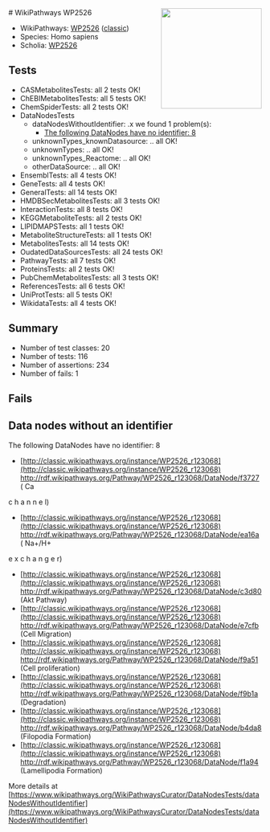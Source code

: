 <img style="float: right; width: 200px" src="https://upload.wikimedia.org/wikipedia/commons/thumb/8/83/Wplogo_with_text_500.png/640px-Wplogo_with_text_500.png" />
# WikiPathways WP2526

* WikiPathways: [WP2526](https://wikipathways.org/pathways/WP2526) ([classic](https://classic.wikipathways.org/instance/WP2526))
* Species: Homo sapiens
* Scholia: [WP2526](https://scholia.toolforge.org/wikipathways/WP2526)
## Tests
* CASMetabolitesTests: all 2 tests OK!
* ChEBIMetabolitesTests: all 5 tests OK!
* ChemSpiderTests: all 2 tests OK!
* DataNodesTests
    * dataNodesWithoutIdentifier: .x we found 1 problem(s):
        * [The following DataNodes have no identifier: 8](#d2d32fa7)
    * unknownTypes_knownDatasource: .. all OK!
    * unknownTypes: .. all OK!
    * unknownTypes_Reactome: .. all OK!
    * otherDataSource: .. all OK!
* EnsemblTests: all 4 tests OK!
* GeneTests: all 4 tests OK!
* GeneralTests: all 14 tests OK!
* HMDBSecMetabolitesTests: all 3 tests OK!
* InteractionTests: all 8 tests OK!
* KEGGMetaboliteTests: all 2 tests OK!
* LIPIDMAPSTests: all 1 tests OK!
* MetaboliteStructureTests: all 1 tests OK!
* MetabolitesTests: all 14 tests OK!
* OudatedDataSourcesTests: all 24 tests OK!
* PathwayTests: all 7 tests OK!
* ProteinsTests: all 2 tests OK!
* PubChemMetabolitesTests: all 3 tests OK!
* ReferencesTests: all 6 tests OK!
* UniProtTests: all 5 tests OK!
* WikidataTests: all 4 tests OK!


## Summary

* Number of test classes: 20
* Number of tests: 116
* Number of assertions: 234
* Number of fails: 1

## Fails

<a name="d2d32fa7" />

## Data nodes without an identifier

The following DataNodes have no identifier: 8

* [http://classic.wikipathways.org/instance/WP2526_r123068](http://classic.wikipathways.org/instance/WP2526_r123068) http://rdf.wikipathways.org/Pathway/WP2526_r123068/DataNode/f3727 (
Ca

c
h
a
n
n
e
l)
* [http://classic.wikipathways.org/instance/WP2526_r123068](http://classic.wikipathways.org/instance/WP2526_r123068) http://rdf.wikipathways.org/Pathway/WP2526_r123068/DataNode/ea16a (
Na+/H+

e
x
c
h
a
n
g
e
r)
* [http://classic.wikipathways.org/instance/WP2526_r123068](http://classic.wikipathways.org/instance/WP2526_r123068) http://rdf.wikipathways.org/Pathway/WP2526_r123068/DataNode/c3d80 (Akt
Pathway)
* [http://classic.wikipathways.org/instance/WP2526_r123068](http://classic.wikipathways.org/instance/WP2526_r123068) http://rdf.wikipathways.org/Pathway/WP2526_r123068/DataNode/e7cfb (Cell Migration)
* [http://classic.wikipathways.org/instance/WP2526_r123068](http://classic.wikipathways.org/instance/WP2526_r123068) http://rdf.wikipathways.org/Pathway/WP2526_r123068/DataNode/f9a51 (Cell proliferation)
* [http://classic.wikipathways.org/instance/WP2526_r123068](http://classic.wikipathways.org/instance/WP2526_r123068) http://rdf.wikipathways.org/Pathway/WP2526_r123068/DataNode/f9b1a (Degradation)
* [http://classic.wikipathways.org/instance/WP2526_r123068](http://classic.wikipathways.org/instance/WP2526_r123068) http://rdf.wikipathways.org/Pathway/WP2526_r123068/DataNode/b4da8 (Filopodia
Formation)
* [http://classic.wikipathways.org/instance/WP2526_r123068](http://classic.wikipathways.org/instance/WP2526_r123068) http://rdf.wikipathways.org/Pathway/WP2526_r123068/DataNode/f1a94 (Lamellipodia
Formation)


More details at [https://www.wikipathways.org/WikiPathwaysCurator/DataNodesTests/dataNodesWithoutIdentifier](https://www.wikipathways.org/WikiPathwaysCurator/DataNodesTests/dataNodesWithoutIdentifier)

